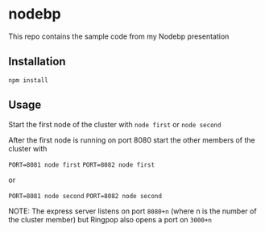 # nodebp
This repo contains the sample code from my Nodebp presentation

## Installation
`
npm install
`

## Usage

Start the first node of the cluster with `node first` or `node second`

After the first node is running on port 8080 start the other members of the cluster with

`
PORT=8081 node first
`
`
PORT=8082 node first
`

or

`
PORT=8081 node second
`
`
PORT=8082 node second
`

NOTE: The express server listens on port `8080+n` (where n is the number of the cluster member) but Ringpop also opens a port on `3000+n`

